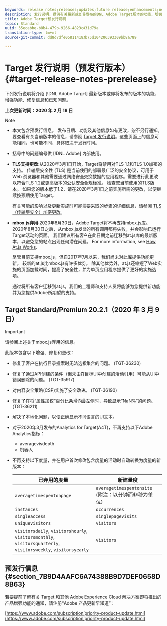 ```yaml
---
keywords: release notes;releases;updates;future release;enhancements;new features;fixes
description: 发行说明，提供有关最新或即将发布的DNL Adobe Target版本的功能、增强和修复的信息。
title: Adobe Target预发行说明
topic: Standard
uuid: 35ecabbe-b8b4-479b-9266-4823c831d79a
translation-type: tm+mt
source-git-commit: dd8d7dfe058114183b75d104206393309bb8a789

---
```



# Target 发行说明（预发行版本）{#target-release-notes-prerelease}

下列发行说明将介绍 [!DNL Adobe Target] 最新版本或即将发布的版本的功能、增强功能、修复信息和已知问题。

**上次更新时间：2020 年 2 月 18 日**

>[!NOTE]
>
>* 本文包含预发行信息。 发布日期、功能及其他信息如有更改，恕不另行通知。要查看有关当前版本的信息，请参阅 [Target 发行说明](release-notes.md)。这些页面上的信息可能相同，也可能不同，具体取决于发行时间。
   >
   >
* 括号中的问题编号供 [!DNL Adobe] 内部使用。
   >
   >
* **TLS支持更改**:从2020年3月1日开始，Target将禁用对TLS 1.1和TLS 1.0加密的支持。 传输层安全性 (TLS) 是当前使用的部署最广泛的安全协议，可用于 Web 浏览器和其他需要通过网络安全交换数据的应用程序。需要进行此更改以符合TLS 1.2或更高版本的公认安全合规标准。 检查您当前使用的TLS版本。 如果您的版本低于1.2，请在2020年3月1日之前实施所需的更改，以便继续按预期使用Target。
   >
   >   
   有关可能的影响以及更新实施时可能需要采取的步骤的详细信息，请参阅 [TLS（传输层安全）加密更改](/help/c-implementing-target/c-considerations-before-you-implement-target/tls-transport-layer-security-encryption.md)。
   >
   >
* **mbox.js弃用**:2020年8月30日，Adobe Target将不再支持mbox.js库。 2020年8月30日之后，从mbox.js发出的所有调用都将失败，并会影响已运行Target活动的页面。 我们建议所有客户在此日期之前迁移到at.js库的最新版本，以避免您的站点出现任何潜在问题。 For more information, see [How At.js Works](/help/c-implementing-target/c-implementing-target-for-client-side-web/c-how-atjs-works/how-atjs-works.md).
   >
   >   
   尽管目前支持mbox.js，但自2017年7月以来，我们尚未对此库提供功能更新。 较新的at.js比mbox.js有许多优势。 除其他优势外，at.js还缩短了Web实施的页面加载时间，提高了安全性，并为单页应用程序提供了更好的实施选项。
   >
   >   
   通过将所有客户迁移到at.js，我们的工程师和支持人员将能够为您提供新功能并为您提供Adobe所期望的支持。


## Target Standard/Premium 20.2.1（2020 年 3 月 9 日）

>[!IMPORTANT]
>
>请参阅上述关于mbox.js弃用的信息。

此版本包含以下增强、修复和更改：

* 修复了客户在执行目录搜索时无法选择集合的问题。 (TGT-36230)
* 修复了通过API创建的条件（但未由在目标UI中创建的活动引用）可能从UI中错误删除的问题。 (TGT-35917)
* 对内容安全策略(CSP)实施了安全改进。 (TGT-36190)
* 修复了在将“属性加权”百分比条滑向最左侧时，导致显示“NaN%”的问题。 (TGT-36211)
* 解决了本地化问题，以便正确显示不同语言的UI文本。
* 对于2020年3月发布的Analytics for Target(A4T)，不再支持以下Adobe Analytics指标：
   * averagevisdepth
   * 机器人
* 不再支持以下度量，并在用户首次修改包含度量的活动时自动转换为度量的新版本：

   | 已弃用的度量 | 新建量度 |
   |--- |--- |
   | `averagetimespentonpage` | `averagetimespentonsite` (附注：以分钟而非秒为单位) |
   | `instances` | `occurrences` |
   | `singleaccess` | `singlepagevisits` |
   | `uniquevisitors` | `visitors` |
   | `visitorsdaily`, `visitorshourly`, `visitorsmonthly`, `visitorsquarterly`, `visitorsweekly`, `visitorsyearly` | `visitors` |

## 预发行信息 {#section_7B9D4AAFC6A74388B9D7DEF0658D8B63}

若要提前了解有关 Target 和其他 Adobe Experience Cloud 解决方案即将推出的产品增强功能的通知，请注册“Adobe 产品更新早知道”：

[https://www.adobe.com/subscription/priority-product-update.html](https://www.adobe.com/subscription/priority-product-update.html)
